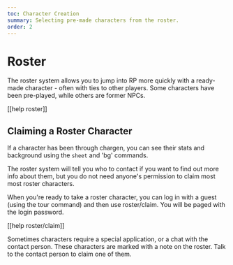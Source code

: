 ```yaml
---
toc: Character Creation
summary: Selecting pre-made characters from the roster.
order: 2
---
```

# Roster

The roster system allows you to jump into RP more quickly with a ready-made character - often with ties to other players. Some characters have been pre-played, while others are former NPCs.

[[help roster]]

## Claiming a Roster Character

If a character has been through chargen, you can see their stats and background using the `sheet` and 'bg' commands. 

The roster system will tell you who to contact if you want to find out more info about them, but you do not need anyone's permission to claim most most roster characters. 

When you're ready to take a roster character, you can log in with a guest (using the tour command) and then use roster/claim.  You will be paged with the login password.

[[help roster/claim]]

Sometimes characters require a special application, or a chat with the contact person.  These characters are marked with a note on the roster.  Talk to the contact person to claim one of them.